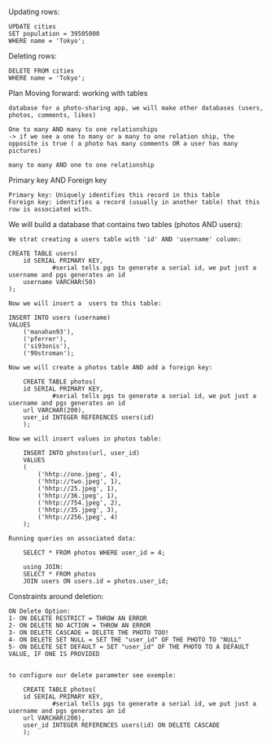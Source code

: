 Updating rows:


    UPDATE cities
    SET population = 39505000
    WHERE name = 'Tokyo';


Deleting rows:

    DELETE FROM cities
    WHERE name = 'Tokyo';


Plan Moving forward: working with tables

    database for a photo-sharing app, we will make other databases (users, photos, comments, likes)

    One to many AND many to one relationships
    -> if we see a one to many or a many to one relation ship, the opposite is true ( a photo has many comments OR a user has many pictures)

    many to many AND one to one relationship


Primary key AND Foreign key

    Primary key: Uniquely identifies this record in this table
    Foreign key: identifies a record (usually in another table) that this row is associated with.


We will build a database that contains two tables (photos AND users):

    We strat creating a users table with 'id' AND 'username' column:

    CREATE TABLE users(
        id SERIAL PRIMARY KEY,
                #serial tells pgs to generate a serial id, we put just a username and pgs generates an id
        username VARCHAR(50)
    );

    Now we will insert a  users to this table:

    INSERT INTO users (username)
    VALUES
        ('manahan93'),
        ('pferrer'),
        ('si93onis'),
        ('99stroman');

    Now we will create a photos table AND add a foreign key:

        CREATE TABLE photos(
        id SERIAL PRIMARY KEY,
                #serial tells pgs to generate a serial id, we put just a username and pgs generates an id
        url VARCHAR(200),
        user_id INTEGER REFERENCES users(id)
        );

    Now we will insert values in photos table:

        INSERT INTO photos(url, user_id)
        VALUES
        (
            ('hhtp://one.jpeg', 4),
            ('hhtp://two.jpeg', 1),
            ('hhtp://25.jpeg', 1),
            ('hhtp://36.jpeg', 1),
            ('hhtp://754.jpeg', 2),
            ('hhtp://35.jpeg', 3),
            ('hhtp://256.jpeg', 4)
        );

    Running queries on associated data:

        SELECT * FROM photos WHERE user_id = 4;

        using JOIN:
        SELECT * FROM photos 
        JOIN users ON users.id = photos.user_id;

Constraints around deletion:

    ON Delete Option:
    1- ON DELETE RESTRICT = THROW AN ERROR
    2- ON DELETE NO ACTION = THROW AN ERROR
    3- ON DELETE CASCADE = DELETE THE PHOTO TOO!
    4- ON DELETE SET NULL = SET THE "user_id" OF THE PHOTO TO "NULL"
    5- ON DELETE SET DEFAULT = SET "user_id" OF THE PHOTO TO A DEFAULT VALUE, IF ONE IS PROVIDED


    to configure our delete parameter see exemple:

        CREATE TABLE photos(
        id SERIAL PRIMARY KEY,
                #serial tells pgs to generate a serial id, we put just a username and pgs generates an id
        url VARCHAR(200),
        user_id INTEGER REFERENCES users(id) ON DELETE CASCADE
        );